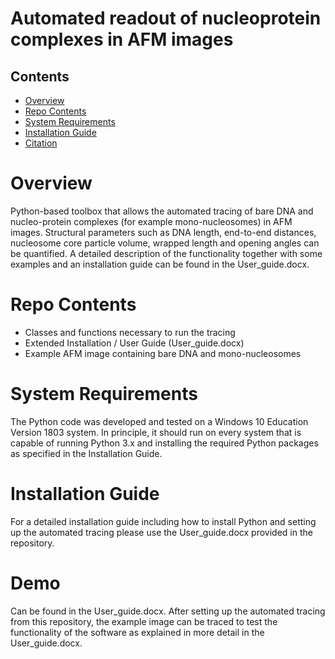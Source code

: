 # Automated readout of nucleoprotein complexes in AFM images

## Contents

- [Overview](#overview)
- [Repo Contents](#repo-contents)
- [System Requirements](#system-requirements)
- [Installation Guide](#installation-guide)
- [Citation](#citation)

# Overview

Python-based toolbox that allows the automated tracing of bare DNA and nucleo-protein complexes (for example mono-nucleosomes) in AFM images.
Structural parameters such as DNA length, end-to-end distances, nucleosome core particle volume, wrapped length and opening angles can be
quantified. A detailed description of the functionality together with some examples and an installation guide can be found in the
User_guide.docx.

# Repo Contents

- Classes and functions necessary to run the tracing
- Extended Installation / User Guide (User_guide.docx)
- Example AFM image containing bare DNA and mono-nucleosomes

# System Requirements

The Python code was developed and tested on a Windows 10 Education Version 1803 system. In principle, it should run on every system that
is capable of running Python 3.x and installing the required Python packages as specified in the Installation Guide.

# Installation Guide

For a detailed installation guide including how to install Python and setting up the automated tracing please use the User_guide.docx
provided in the repository.

# Demo

Can be found in the User_guide.docx. After setting up the automated tracing from this repository, the example image can be traced to test
the functionality of the software as explained in more detail in the User_guide.docx.
